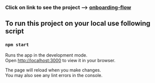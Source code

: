 ### Click on link to see the project --> [onboarding-flow](https://shivanshuatgit.github.io/cutshort-task/#/)


## To run this project on your local use following script

### `npm start`

Runs the app in the development mode.\
Open [http://localhost:3000](http://localhost:3000) to view it in your browser.

The page will reload when you make changes.\
You may also see any lint errors in the console.
